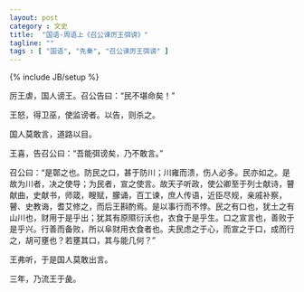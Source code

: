 ```yaml
---
layout: post
category : 文史
title:  "国语-周语上《召公谏厉王弭谤》"
tagline: ""
tags : [ "国语", "先秦", "召公谏厉王弭谤" ] 
---
```

{% include JB/setup %}

厉王虐，国人谤王。召公告曰：“民不堪命矣！”

王怒，得卫巫，使监谤者。以告，则杀之。

国人莫敢言，道路以目。

王喜，告召公曰：“吾能弭谤矣，乃不敢言。”

召公曰：“是鄣之也。防民之口，甚于防川；川雍而溃，伤人必多。民亦如之。是故为川者，决之使导；为民者，宣之使言。故天子听政，使公卿至于列士献诗，瞽献曲，史献书，师箴，瞍赋，朦诵，百工谏，庶人传语，近臣尽规，亲戚补察，瞽、史教诲，耆艾修之，而后王斟酌焉。是以事行而不悖。民之有口也，犹土之有山川也，财用于是乎出；犹其有原隰衍沃也，衣食于是乎生。口之宣言也，善败于是乎兴。行善而备败，所以阜财用衣食者也。夫民虑之于心，而宣之于口，成而行之，胡可壅也？若壅其口，其与能几何？”

王弗听，于是国人莫敢出言。

三年，乃流王于彘。

